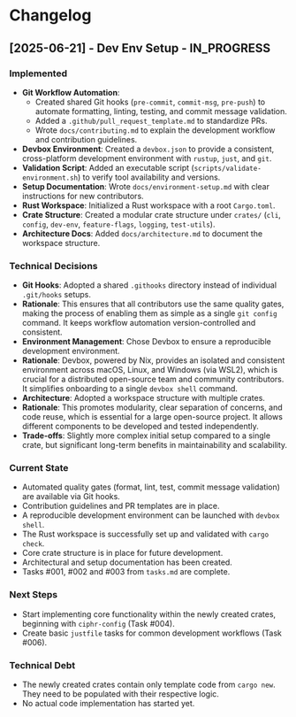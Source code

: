 # Changelog

## [2025-06-21] - Dev Env Setup - IN_PROGRESS

### Implemented
- **Git Workflow Automation**:
    - Created shared Git hooks (`pre-commit`, `commit-msg`, `pre-push`) to automate formatting, linting, testing, and commit message validation.
    - Added a `.github/pull_request_template.md` to standardize PRs.
    - Wrote `docs/contributing.md` to explain the development workflow and contribution guidelines.
- **Devbox Environment**: Created a `devbox.json` to provide a consistent, cross-platform development environment with `rustup`, `just`, and `git`.
- **Validation Script**: Added an executable script (`scripts/validate-environment.sh`) to verify tool availability and versions.
- **Setup Documentation**: Wrote `docs/environment-setup.md` with clear instructions for new contributors.
- **Rust Workspace**: Initialized a Rust workspace with a root `Cargo.toml`.
- **Crate Structure**: Created a modular crate structure under `crates/` (`cli`, `config`, `dev-env`, `feature-flags`, `logging`, `test-utils`).
- **Architecture Docs**: Added `docs/architecture.md` to document the workspace structure.

### Technical Decisions
- **Git Hooks**: Adopted a shared `.githooks` directory instead of individual `.git/hooks` setups.
- **Rationale**: This ensures that all contributors use the same quality gates, making the process of enabling them as simple as a single `git config` command. It keeps workflow automation version-controlled and consistent.
- **Environment Management**: Chose Devbox to ensure a reproducible development environment.
- **Rationale**: Devbox, powered by Nix, provides an isolated and consistent environment across macOS, Linux, and Windows (via WSL2), which is crucial for a distributed open-source team and community contributors. It simplifies onboarding to a single `devbox shell` command.
- **Architecture**: Adopted a workspace structure with multiple crates.
- **Rationale**: This promotes modularity, clear separation of concerns, and code reuse, which is essential for a large open-source project. It allows different components to be developed and tested independently.
- **Trade-offs**: Slightly more complex initial setup compared to a single crate, but significant long-term benefits in maintainability and scalability.

### Current State
- Automated quality gates (format, lint, test, commit message validation) are available via Git hooks.
- Contribution guidelines and PR templates are in place.
- A reproducible development environment can be launched with `devbox shell`.
- The Rust workspace is successfully set up and validated with `cargo check`.
- Core crate structure is in place for future development.
- Architectural and setup documentation has been created.
- Tasks #001, #002 and #003 from `tasks.md` are complete.

### Next Steps
- Start implementing core functionality within the newly created crates, beginning with `ciphr-config` (Task #004).
- Create basic `justfile` tasks for common development workflows (Task #006).

### Technical Debt
- The newly created crates contain only template code from `cargo new`. They need to be populated with their respective logic.
- No actual code implementation has started yet.
